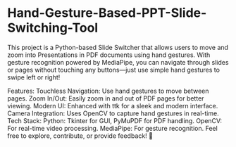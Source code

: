# Hand-Gesture-Based-PPT-Slide-Switching-Tool

This project is a Python-based Slide Switcher that allows users to move and zoom into Presentations in PDF documents using hand gestures. With gesture recognition powered by MediaPipe, you can navigate through slides or pages without touching any buttons—just use simple hand gestures to swipe left or right!

Features:
Touchless Navigation: Use hand gestures to move between pages.
Zoom In/Out: Easily zoom in and out of PDF pages for better viewing.
Modern UI: Enhanced with ttk for a sleek and modern interface.
Camera Integration: Uses OpenCV to capture hand gestures in real-time.
Tech Stack:
Python: Tkinter for GUI, PyMuPDF for PDF handling.
OpenCV: For real-time video processing.
MediaPipe: For gesture recognition.
Feel free to explore, contribute, or provide feedback! 🎉
